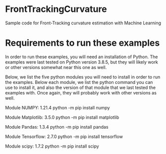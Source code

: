 # FrontTrackingCurvature
 Sample code for Front-Tracking curvature estimation with Machine Learning

# Requirements to run these examples
 In order to run these examples, you will need an installation of Python. The examples were last tested on Python version 3.8.5, but they will likely work or other versions somewhat near this one as well.

 Below, we list the five python modules you will need to install in order to run the examples. Below each module, we list the python command you can use to install it, and also the version of that module that we last tested the examples with. Once again, they will probably work with other versions as well.

 Module NUMPY: 1.21.4
	python -m pip install numpy

 Module Matplotlib: 3.5.0
 python -m pip install matplotlib

 Module Pandas: 1.3.4
 python -m pip install pandas

 Module Tensorflow: 2.7.0
 python -m pip install tensorflow

 Module scipy: 1.7.2
 python -m pip install scipy



